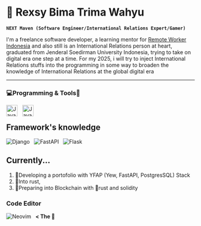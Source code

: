 # 🤖 Rexsy Bima Trima Wahyu

**`NEXT Maven (Software Engineer/International Relations Expert/Gamer)`**

I'm a freelance software developer, a learning mentor for [Remote Worker Indonesia](https://remoteworker.id/) and also still is an International Relations person at heart, graduated from Jenderal Soedirman University Indonesia, trying to take on digital era one step at a time. For my 2025, i will try to inject International Relations stuffs into the programming in some way to broaden the knowledge of International Relations at the global digital era

---


### 💻Programming & Tools🔨

<img align="left" alt="Java" width="30px" style="padding-right:10px;" src="https://cdn.jsdelivr.net/gh/devicons/devicon@latest/icons/python/python-original.svg" />      
<img align="left" alt="Java" width="30px" style="padding-right:10px;" src="https://cdn.jsdelivr.net/gh/devicons/devicon@latest/icons/django/django-plain.svg" />
<br />

## Framework's knowledge
![Django](https://img.shields.io/badge/django-%23092E20.svg?style=for-the-badge&logo=django&logoColor=white) &nbsp;
![FastAPI](https://img.shields.io/badge/FastAPI-005571?style=for-the-badge&logo=fastapi) &nbsp;
![Flask](https://img.shields.io/badge/flask-%23000.svg?style=for-the-badge&logo=flask&logoColor=white)

## Currently...
1. 🔭Developing a portofolio with YFAP (Yew, FastAPI, PostgresSQL) Stack
2. 🦀Into rust, 
3. 🔗Preparing into Blockchain with 🦀rust and solidity
 
### Code Editor
![Neovim](https://img.shields.io/badge/NeoVim-%2357A143.svg?&style=for-the-badge&logo=neovim&logoColor=white) &nbsp; **< The 🐐**
